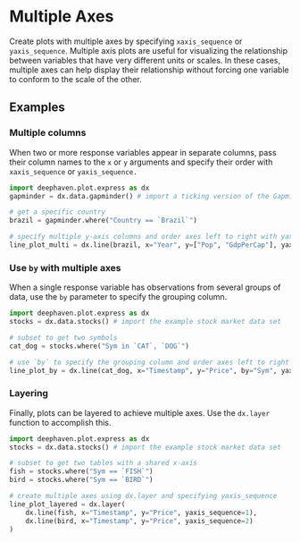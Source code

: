 # Multiple Axes

Create plots with multiple axes by specifying `xaxis_sequence` or `yaxis_sequence`. Multiple axis plots are useful for visualizing the relationship between variables that have very different units or scales. In these cases, multiple axes can help display their relationship without forcing one variable to conform to the scale of the other.

## Examples

### Multiple columns

When two or more response variables appear in separate columns, pass their column names to the `x` or `y` arguments and specify their order with `xaxis_sequence` or `yaxis_sequence.`

```python order=line_plot_multi,brazil,gapminder
import deephaven.plot.express as dx
gapminder = dx.data.gapminder() # import a ticking version of the Gapminder dataset

# get a specific country
brazil = gapminder.where("Country == `Brazil`")

# specify multiple y-axis columns and order axes left to right with yaxis_sequence
line_plot_multi = dx.line(brazil, x="Year", y=["Pop", "GdpPerCap"], yaxis_sequence=[1, 2])
```

### Use `by` with multiple axes

When a single response variable has observations from several groups of data, use the `by` parameter to specify the grouping column.

```python order=line_plot_by,cat_dog,stocks
import deephaven.plot.express as dx
stocks = dx.data.stocks() # import the example stock market data set

# subset to get two symbols
cat_dog = stocks.where("Sym in `CAT`, `DOG`")

# use `by` to specify the grouping column and order axes left to right with yaxis_sequence
line_plot_by = dx.line(cat_dog, x="Timestamp", y="Price", by="Sym", yaxis_sequence=[1, 2])
```

### Layering

Finally, plots can be layered to achieve multiple axes. Use the `dx.layer` function to accomplish this.

```python order=line_plot_layered,fish,bird,stocks
import deephaven.plot.express as dx
stocks = dx.data.stocks() # import the example stock market data set

# subset to get two tables with a shared x-axis
fish = stocks.where("Sym == `FISH`")
bird = stocks.where("Sym == `BIRD`")

# create multiple axes using dx.layer and specifying yaxis_sequence
line_plot_layered = dx.layer(
    dx.line(fish, x="Timestamp", y="Price", yaxis_sequence=1),
    dx.line(bird, x="Timestamp", y="Price", yaxis_sequence=2)
)
```